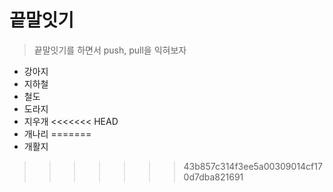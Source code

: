 # 끝말잇기
> 끝말잇기를 하면서 push, pull을 익혀보자

- 강아지
- 지하철
- 철도
- 도라지
- 지우개
<<<<<<< HEAD
- 개나리
=======
- 개활지
>>>>>>> 43b857c314f3ee5a00309014cf170d7dba821691
